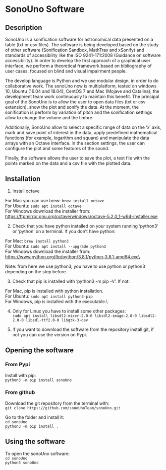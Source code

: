 # SonoUno Software

## Description

SonoUno is a sonification software for astronomical data presented on a table (txt or csv files). The software is being developed based on the study of other software (Sonification Sandbox, MathTrax and xSonify) and standards of accessibility like the ISO 9241-171:2008 (Guidance on software accessibility). In order to develop the first approach of a graphical user interface, we perform a theoretical framework based on bibliography of user cases, focused on blind and visual impairment people.

The develop language is Python and we use modular design, in order to do collaborative work. The sonoUno now is multiplatform, tested on windows 10, Ubuntu (16.04 and 18.04), CentOS 7 and Mac (Mojave and Catalina); the development team work continuously to maintain this benefit. The principal goal of the SonoUno is to allow the user to open data files (txt or csv extension), show the plot and sonify the data. At the moment, the sonification is perform by variation of pitch and the sonification settings allow to change the volume and the timbre.

Additionally, SonoUno allow to select a specific range of data on the ‘x’ axis, mark and save point of interest in the data, apply predefined mathematical functions (for example, logarithm and square) and manipulate the data arrays with an Octave interface. In the section settings, the user can configure the plot and some features of the sound.

Finally, the software allows the user to save the plot, a text file with the points marked on the data and a csv file with the plotted data.

## Installation

1.	Install octave

For Mac you can use brew: ```brew install octave```\
For Ubuntu: ```sudo apt install octave```\
For Windows download the installer from: https://ftpmirror.gnu.org/octave/windows/octave-5.2.0_1-w64-installer.exe

2.	Check that you have python installed on your system running ‘python3’ or ‘python’ on a terminal. If you don’t have python:

For Mac: ```brew install python3```\
For Ubuntu: ```sudo apt install --upgrade python3```\
For Windows download the installer from: https://www.python.org/ftp/python/3.8.1/python-3.8.1-amd64.exe\

Note: from here we use python3, you have to use python or python3 depending on the step before.

3.	Check that pip is installed with ‘python3 -m pip -V’. If not:

For Mac, pip is installed with python installation.\
For Ubuntu: ```sudo apt install python3-pip```\
For Windows, pip is installed with the executable.\

4.  Only for Linux you have to install some other packages:\
```sudo apt install libsdl2-mixer-2.0-0 libsdl2-image-2.0-0 libsdl2-2.0-0 libsdl-ttf2.0-0 libgtk-3-dev```

5.	If you want to download the software from the repository install git, if not you can use the version on Pypi.

## Opening the software

### From Pypi

Install with pip:\
```python3 -m pip install sonoUno```

### From github

Download the git repository from the terminal with:\
```git clone https://github.com/sonoUnoTeam/sonoUno.git```

Go to the folder and install it:\
```cd sonoUno```\
```python3 -m pip install .```

## Using the software

To open the sonoUno software:\
```cd sonoUno```\
```python3 sonoUno```
